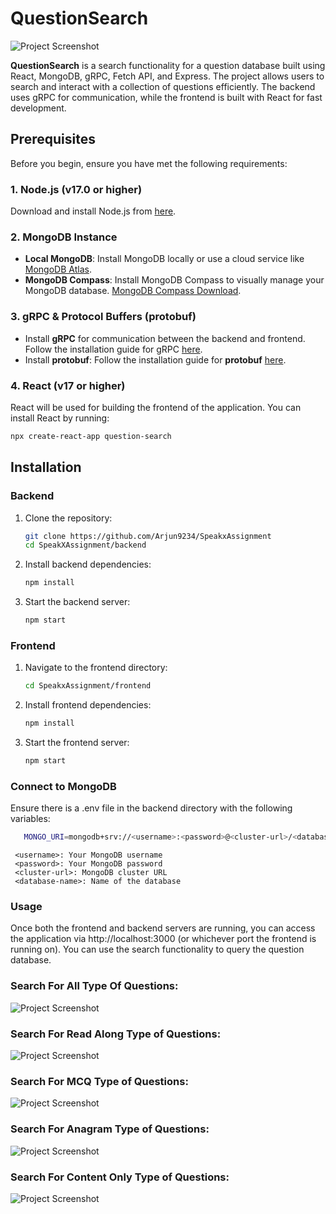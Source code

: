 # QuestionSearch

![Project Screenshot](https://github.com/user-attachments/assets/847a87a3-966f-4a13-980f-21cae2dd350f)

**QuestionSearch** is a search functionality for a question database built using React, MongoDB, gRPC, Fetch API, and Express. The project allows users to search and interact with a collection of questions efficiently. The backend uses gRPC for communication, while the frontend is built with React for fast development.

## Prerequisites

Before you begin, ensure you have met the following requirements:

### 1. Node.js (v17.0 or higher)
Download and install Node.js from [here](https://nodejs.org/en/).

### 2. MongoDB Instance
- **Local MongoDB**: Install MongoDB locally or use a cloud service like [MongoDB Atlas](https://www.mongodb.com/cloud/atlas).
- **MongoDB Compass**: Install MongoDB Compass to visually manage your MongoDB database. [MongoDB Compass Download](https://www.mongodb.com/products/compass).

### 3. gRPC & Protocol Buffers (protobuf)
- Install **gRPC** for communication between the backend and frontend. Follow the installation guide for gRPC [here](https://grpc.io/docs/languages/node/).
- Install **protobuf**: Follow the installation guide for **protobuf** [here](https://developers.google.com/protocol-buffers).

### 4. React (v17 or higher)
React will be used for building the frontend of the application. You can install React by running:
```bash
npx create-react-app question-search
```

## Installation

### Backend

1. Clone the repository:
   ```bash
   git clone https://github.com/Arjun9234/SpeakxAssignment
   cd SpeakXAssignment/backend
2. Install backend dependencies:
   ```bash
   npm install
3. Start the backend server:
   ```bash
   npm start

### Frontend
1. Navigate to the frontend directory:
   ```bash
   cd SpeakxAssignment/frontend
2. Install frontend dependencies:
   ```bash
   npm install
3. Start the frontend server:
   ```bash
   npm start


### Connect to MongoDB
Ensure there is a .env file in the backend directory with the following variables:
```bash
   MONGO_URI=mongodb+srv://<username>:<password>@<cluster-url>/<database-name>?retryWrites=true&w=majority
```
```
 <username>: Your MongoDB username
 <password>: Your MongoDB password
 <cluster-url>: MongoDB cluster URL
 <database-name>: Name of the database
```


### Usage
Once both the frontend and backend servers are running, you can access the application via http://localhost:3000 (or whichever port the frontend is running on). You can use the search functionality to query the question database.

### Search For All Type Of Questions: 
![Project Screenshot](https://github.com/user-attachments/assets/60912ee3-3558-428a-8731-dc1c50162098)


### Search For Read Along Type of Questions:
![Project Screenshot](https://github.com/user-attachments/assets/7e2e8be6-8452-4221-805f-06c62ab51457)


### Search For MCQ Type of Questions:
![Project Screenshot](https://github.com/user-attachments/assets/36373d3c-da2e-452a-ada3-9ce6881323fc)


### Search For Anagram Type of Questions: 
![Project Screenshot](https://github.com/user-attachments/assets/826328c6-f2e7-4407-9956-3414407047aa)


### Search For Content Only Type of Questions:
![Project Screenshot](https://github.com/user-attachments/assets/60912ee3-3558-428a-8731-dc1c50162098)
